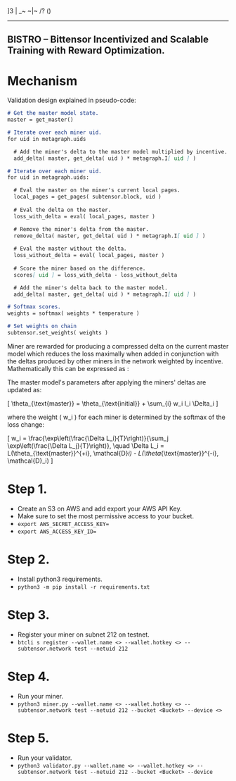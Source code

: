 ]3 | _\~ ~|~ /? () 
                                        
---
BISTRO – Bittensor Incentivized and Scalable Training with Reward Optimization. 
---

# Mechanism

Validation design explained in pseudo-code:
```markdown
# Get the master model state. 
master = get_master()

# Iterate over each miner uid.
for uid in metagraph.uids

  # Add the miner's delta to the master model multiplied by incentive.
  add_delta( master, get_delta( uid ) * metagraph.I[ uid ] )

# Iterate over each miner uid.
for uid in metagraph.uids:

  # Eval the master on the miner's current local pages.
  local_pages = get_pages( subtensor.block, uid )
  
  # Eval the delta on the master.
  loss_with_delta = eval( local_pages, master )

  # Remove the miner's delta from the master.
  remove_delta( master, get_delta( uid ) * metagraph.I[ uid ] )
  
  # Eval the master without the delta.
  loss_without_delta = eval( local_pages, master )
  
  # Score the miner based on the difference.
  scores[ uid ] = loss_with_delta - loss_without_delta

  # Add the miner's delta back to the master model.
  add_delta( master, get_delta( uid ) * metagraph.I[ uid ] )

# Softmax scores.
weights = softmax( weights * temperature )

# Set weights on chain
subtensor.set_weights( weights )
```

Miner are rewarded for producing a compressed delta on the current master model which reduces the loss maximally when added in conjunction with the deltas produced by other miners in the network weighted by incentive. Mathematically this can be expressed as :

The master model's parameters after applying the miners' deltas are updated as:

\[
\theta_{\text{master}} = \theta_{\text{initial}} + \sum_{i} w_i I_i \Delta_i
\]

where the weight \( w_i \) for each miner is determined by the softmax of the loss change:

\[
w_i = \frac{\exp\left(\frac{\Delta L_i}{T}\right)}{\sum_j \exp\left(\frac{\Delta L_j}{T}\right)}, \quad \Delta L_i = L(\theta_{\text{master}}^{+i}, \mathcal{D}_i) - L(\theta_{\text{master}}^{-i}, \mathcal{D}_i)
\]

# Step 1.
  - Create an S3 <Bucket> on AWS and add export your AWS API Key.
  - Make sure to set the most permissive access to your bucket.
  - `export AWS_SECRET_ACCESS_KEY=`
  - `export AWS_ACCESS_KEY_ID=`

# Step 2.
  - Install python3 requirements.
  - `python3 -m pip install -r requirements.txt`

# Step 3. 
  - Register your miner on subnet 212 on testnet.
  - `btcli s register --wallet.name <> --wallet.hotkey <> --subtensor.network test --netuid 212`

# Step 4.
  - Run your miner.
  - `python3 miner.py --wallet.name <> --wallet.hotkey <> --subtensor.network test --netuid 212 --bucket <Bucket> --device <>`

# Step 5.
  - Run your validator.
  - `python3 validator.py --wallet.name <> --wallet.hotkey <> --subtensor.network test --netuid 212 --bucket <Bucket> --device`

